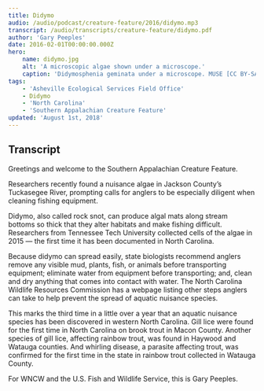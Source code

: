 ```yaml
---
title: Didymo
audio: /audio/podcast/creature-feature/2016/didymo.mp3
transcript: /audio/transcripts/creature-feature/didymo.pdf
author: 'Gary Peeples'
date: 2016-02-01T00:00:00.000Z
hero:
    name: didymo.jpg
    alt: 'A microscopic algae shown under a microscope.'
    caption: 'Didymosphenia geminata under a microscope. MUSE [CC BY-SA 3.0](https://creativecommons.org/licenses/by-sa/3.0), via Wikimedia Commons.'
tags:
    - 'Asheville Ecological Services Field Office'
    - Didymo
    - 'North Carolina'
    - 'Southern Appalachian Creature Feature'
updated: 'August 1st, 2018'
---
```


## Transcript

Greetings and welcome to the Southern Appalachian Creature Feature.

Researchers recently found a nuisance algae in Jackson County’s Tuckasegee River, prompting calls for anglers to be especially diligent when cleaning fishing equipment.

Didymo, also called rock snot, can produce algal mats along stream bottoms so thick that they alter habitats and make fishing difficult. Researchers from Tennessee Tech University collected cells of the algae in 2015 — the first time it has been documented in North Carolina.

Because didymo can spread easily, state biologists recommend anglers remove any visible mud, plants, fish, or animals before transporting equipment; eliminate water from equipment before transporting; and, clean and dry anything that comes into contact with water. The North Carolina Wildlife Resources Commission has a webpage listing other steps anglers can take to help prevent the spread of aquatic nuisance species.

This marks the third time in a little over a year that an aquatic nuisance species has been discovered in western North Carolina. Gill lice were found for the first time in North Carolina on brook trout in Macon County. Another species of gill lice, affecting rainbow trout, was found in Haywood and Watauga counties. And whirling disease, a parasite affecting trout, was confirmed for the first time in the state in rainbow trout collected in Watauga County.

For WNCW and the U.S. Fish and Wildlife Service, this is Gary Peeples.